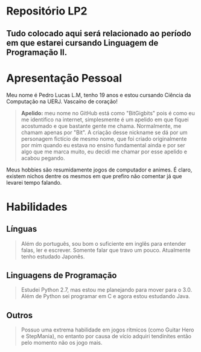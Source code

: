 # Repositório LP2
## Tudo colocado aqui será relacionado ao período em que estarei cursando Linguagem de Programação II. 

# Apresentação Pessoal

Meu nome é Pedro Lucas L.M, tenho 19 anos e estou cursando Ciência da Computação na UERJ.
Vascaíno de coração!

> **Apelido:** meu nome no GitHub está como "BitGigbits" pois é como eu me identifico na internet, simplesmente é um apelido em que fiquei acostumado e que bastante gente me chama. Normalmente, me chamam apenas por "Bit". A criação desse nickname se dá por um personagem fictício de mesmo nome, que foi criado originalmente por mim quando eu estava no ensino fundamental ainda e por ser algo que me marca muito, eu decidi me chamar por esse apelido e acabou pegando.

Meus hobbies são resumidamente jogos de computador e animes. É claro, existem nichos dentre os mesmos em que prefiro não comentar já que levarei tempo falando.

# Habilidades
## Línguas
> Além do português, sou bom o suficiente em inglês para entender falas, ler e escrever. Somente falar que travo um pouco. Atualmente tenho estudado Japonês.
## Linguagens de Programação
> Estudei Python 2.7, mas estou me planejando para mover para o 3.0. Além de Python sei programar em C e agora estou estudando Java.
## Outros
> Possuo uma extrema habilidade em jogos rítmicos (como Guitar Hero e StepMania), no entanto por causa de vício adquiri tendinites então pelo momento não os jogo mais.
